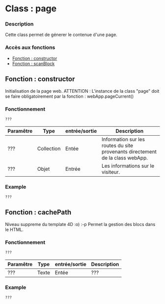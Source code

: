 ﻿<!-- Type your summary here -->
# Class : page

### Description
Cette class permet de génerer le contenue d'une page.

### Accès aux fonctions
* [Fonction : constructor](#fonction--constructor)
* [Fonction : scanBlock](#fonction--scanBlock)

## Fonction : constructor
Initialisation de la page web.
ATTENTION : L'instance de la class "page" doit se faire obligatoirement par la fonction : webApp.pageCurrent()


### Fonctionnement
```4d
???
```

| Paramêtre     | Type       | entrée/sortie | Description |
| ------------- | ---------- | ------------- | ----------- |
| ???    | Collection      | Entée         | Information sur les routes du site provenants directement de la class webApp. |
| ???       | Objet      | Entrée        |Les informations sur le visiteur. |

### Example
```html
???
```




## Fonction : cachePath
Niveau suppreme du template 4D :o) :-p Permet la gestion des blocs dans le HTML.

### Fonctionnement
```4d
???
```

| Paramêtre     | Type       | entrée/sortie | Description |
| ------------- | ---------- | ------------- | ----------- |
| ???   | Texte      | Entée         | ??? |


### Example
```html
???
```

